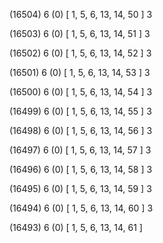 (16504) 6 (0) [ 1, 5, 6, 13, 14, 50 ] 3 


(16503) 6 (0) [ 1, 5, 6, 13, 14, 51 ] 3 


(16502) 6 (0) [ 1, 5, 6, 13, 14, 52 ] 3 


(16501) 6 (0) [ 1, 5, 6, 13, 14, 53 ] 3 


(16500) 6 (0) [ 1, 5, 6, 13, 14, 54 ] 3 


(16499) 6 (0) [ 1, 5, 6, 13, 14, 55 ] 3 


(16498) 6 (0) [ 1, 5, 6, 13, 14, 56 ] 3 


(16497) 6 (0) [ 1, 5, 6, 13, 14, 57 ] 3 


(16496) 6 (0) [ 1, 5, 6, 13, 14, 58 ] 3 


(16495) 6 (0) [ 1, 5, 6, 13, 14, 59 ] 3 


(16494) 6 (0) [ 1, 5, 6, 13, 14, 60 ] 3 


(16493) 6 (0) [ 1, 5, 6, 13, 14, 61 ]  

